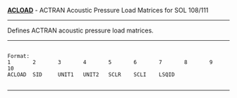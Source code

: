 __**[ACLOAD](https://help.hexagonmi.com/bundle/MSC_Nastran_2022.4/page/Nastran_Combined_Book/qrg/bulkab/TOC.ACLOAD.xhtml)**__   -   ACTRAN Acoustic Pressure Load Matrices for SOL 108/111

--------------------------------------------------------------------------------
Defines ACTRAN acoustic pressure load matrices.

--------------------------------------------------------------------------------
```text

Format:
1       2       3       4       5       6       7       8       9       10      
ACLOAD  SID     UNIT1   UNIT2   SCLR    SCLI    LSQID   


```

--------------------------------------------------------------------------------

